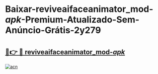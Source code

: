 # Baixar-reviveaifaceanimator_mod-_apk_-Premium-Atualizado-Sem-Anúncio-Grátis-2y279

# <h2><a href="https://pa5do1.esa.edu.pl?src=reviveaifaceanimator_mod-_apk_&ref=2y279">🔗👉 🔴 reviveaifaceanimator_mod-_apk_</a></h2>

[![acn](https://github.com/user-attachments/assets/0f9c940e-d8b0-45ae-aac7-cd30a18b3e1c)](https://pa5do1.esa.edu.pl?src=reviveaifaceanimator_mod-_apk_&ref=2y279)

